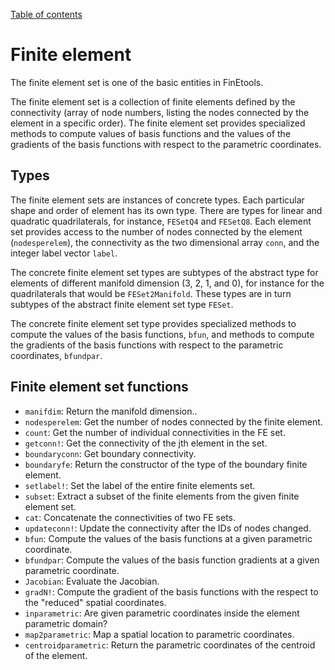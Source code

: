 [Table of contents](https://petrkryslucsd.github.io/FinEtools.jl)

# Finite element

The  finite element set is one of the basic entities in FinEtools.

The finite element set is a collection of  finite elements defined by the connectivity (array of node numbers, listing the nodes connected by the element in  a specific order). The finite element set  provides  specialized methods  to compute values of basis functions and the values of  the gradients of the basis functions  with respect to the parametric coordinates.

## Types

The finite element sets are instances of concrete types. Each particular shape and order of element has its own type. There are types for  linear  and quadratic quadrilaterals, for instance, `FESetQ4` and `FESetQ8`. Each element set provides access to the number of nodes  connected by the element (`nodesperelem`),  the connectivity as the two dimensional array    `conn`,  and the  integer label vector `label`. 

The concrete finite element set types are subtypes of the abstract type for elements of different manifold dimension (3, 2, 1, and 0), for instance for the quadrilaterals that would be `FESet2Manifold`. These types are in turn  subtypes of the abstract finite element set type `FESet`.

The concrete finite element set type provides specialized methods to compute the values of the basis functions, `bfun`, and methods to compute  the gradients of the basis functions with respect to the parametric coordinates, `bfundpar`.

## Finite element set functions

- `manifdim`: Return the manifold dimension..
- `nodesperelem`: Get the number of nodes  connected  by  the finite element.
- `count`:  Get the number of individual connectivities in the FE set.
- `getconn!`: Get the connectivity of the jth element in the set.
- `boundaryconn`: Get boundary connectivity.
- `boundaryfe`: Return the constructor of the type of the boundary finite element.
- `setlabel!`: Set the label of the entire finite elements set.
- `subset`: Extract a subset of the finite elements from the given finite element set.
- `cat`: Concatenate the connectivities of two FE sets.
- `updateconn!`: Update the connectivity after the IDs of nodes changed.
- `bfun`: Compute the values of the basis functions at a given parametric coordinate.
- `bfundpar`: Compute the values of the basis function gradients at a given parametric coordinate.
- `Jacobian`: Evaluate the  Jacobian.
- `gradN!`: Compute the gradient of the basis functions with the respect to the "reduced" spatial coordinates.
- `inparametric`: Are given parametric coordinates inside the element parametric domain?
- `map2parametric`: Map a spatial location to parametric coordinates.
- `centroidparametric`: Return the parametric coordinates  of the centroid of the element.



